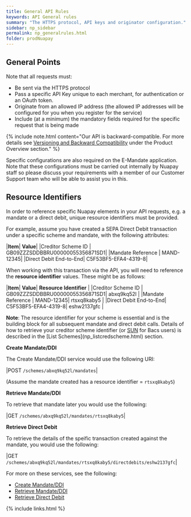 ```yaml
---
title: General API Rules
keywords: API General rules
summary: "The HTTPS protocol, API keys and originator configuration."
sidebar: np_sidebar
permalink: np_generalrules.html
folder: prodNuapay
---
```


## General Points

<p>Note that all requests must:</p>

* Be sent via the HTTPS protocol
* Pass a specific API Key unique to each merchant, for authentication or an OAuth token.
* Originate from an allowed IP address (the allowed IP addresses will be configured for you when you register for the service)
* Include (at a minimum) the mandatory fields required for the specific request that is being made

{% include note.html content="Our API is backward-compatible. For more details see [Versioning and Backward Compatibility](prod_versioning.html) under the Product Overview section." %}

<p>Specific configurations are also required on the E-Mandate application. Note that these configurations must be carried out internally by Nuapay staff so please discuss your requirements with a member of our Customer Support team who will be able to assist you in this.</p>

## Resource Identifiers

In order to reference specific Nuapay elements in your API requests, e.g. a mandate or a direct debit, unique resource identifiers must be provided.

For example, assume you have created a SEPA Direct Debit transaction under a specific scheme and mandate, with the following attributes:

|**Item**| **Value**|
|Creditor Scheme ID | GB09ZZZSDDBBRU00000055356871SD1|
|Mandate Reference | MAND-12345|
|Direct Debit End-to-End| C5F53BF5-EFA4-4319-8|

When working with this transaction via the API, you will need to reference the **resource identifier** values. 
These might be as follows:

|**Item**| **Value**| **Resource Identifier** |
|Creditor Scheme ID | GB09ZZZSDDBBRU00000055356871SD1| abxq9kq52l |
|Mandate Reference | MAND-12345| rtsxq8kaby5 | 
|Direct Debit End-to-End| C5F53BF5-EFA4-4319-8| eshw2137gfc |

<div markdown="span" class="alert alert-info" role="alert"><i class="fas fa-info-circle"></i> <b>Note</b>:  The resource identifier for your scheme is essential and is the building block for all subsequent mandate and direct debit calls. Details of how to retrieve your creditor scheme identifier (or <a href="#" data-toggle="tooltip" data-original-title="{{site.data.glossary.sun}}">SUN</a> for Bacs users) is described in the [List Schemes](np_listcredscheme.html) section.</div>


**Create Mandate/DDI**

The Create Mandate/DDI service would use the following URI:

|POST `/schemes/abxq9kq52l/mandates`|

(Assume the mandate created has a resource identifier = `rtsxq8kaby5`)

**Retrieve Mandate/DDI**

To retrieve that mandate later you would use the following:

|GET `/schemes/abxq9kq52l/mandates/rtsxq8kaby5`|

**Retrieve Direct Debit**

To retrieve the details of the speific transaction created against the mandate, you would use the following:

|GET `/schemes/abxq9kq52l/mandates/rtsxq8kaby5/directdebits/eshw2137gfc`|

For more on these services, see the following:

* [Create Mandate/DDI](np_createmandate.html)
* [Retrieve Mandate/DDI](np_retrievemandate.html)
* [Retrieve Direct Debit](np_retrievedirectdebit.html)


{% include links.html %}
